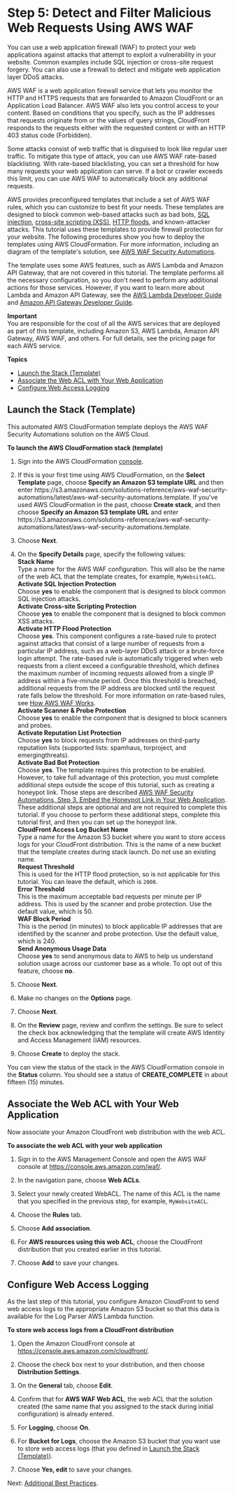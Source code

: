 # Step 5: Detect and Filter Malicious Web Requests Using AWS WAF<a name="tutorials-ddos-cross-service-WAF"></a>

You can use a web application firewall \(WAF\) to protect your web applications against attacks that attempt to exploit a vulnerability in your website\. Common examples include SQL injection or cross\-site request forgery\. You can also use a firewall to detect and mitigate web application layer DDoS attacks\. 

AWS WAF is a web application firewall service that lets you monitor the HTTP and HTTPS requests that are forwarded to Amazon CloudFront or an Application Load Balancer\. AWS WAF also lets you control access to your content\. Based on conditions that you specify, such as the IP addresses that requests originate from or the values of query strings, CloudFront responds to the requests either with the requested content or with an HTTP 403 status code \(Forbidden\)\. 

Some attacks consist of web traffic that is disguised to look like regular user traffic\. To mitigate this type of attack, you can use AWS WAF rate\-based blacklisting\. With rate\-based blacklisting, you can set a threshold for how many requests your web application can serve\. If a bot or crawler exceeds this limit, you can use AWS WAF to automatically block any additional requests\.

AWS provides preconfigured templates that include a set of AWS WAF rules, which you can customize to best fit your needs\. These templates are designed to block common web\-based attacks such as bad bots, [SQL injection](https://en.wikipedia.org/wiki/SQL_injection), [cross\-site scripting \(XSS\)](https://en.wikipedia.org/wiki/Cross-site_scripting), [HTTP floods](https://en.wikipedia.org/wiki/HTTP_Flood), and known\-attacker attacks\. This tutorial uses these templates to provide firewall protection for your website\. The following procedures show you how to deploy the templates using AWS CloudFormation\. For more information, including an diagram of the template's solution, see [AWS WAF Security Automations](https://aws.amazon.com/answers/security/aws-waf-security-automations/)\. 

The template uses some AWS features, such as AWS Lambda and Amazon API Gateway, that are not covered in this tutorial\. The template performs all the necessary configuration, so you don't need to perform any additional actions for those services\. However, if you want to learn more about Lambda and Amazon API Gateway, see the [AWS Lambda Developer Guide](http://docs.aws.amazon.com/lambda/latest/dg/) and [Amazon API Gateway Developer Guide](http://docs.aws.amazon.com/apigateway/latest/developerguide/)\.

**Important**  
You are responsible for the cost of all the AWS services that are deployed as part of this template, including Amazon S3, AWS Lambda, Amazon API Gateway, AWS WAF, and others\. For full details, see the pricing page for each AWS service\.

**Topics**
+ [Launch the Stack \(Template\)](#tutorials-ddos-cross-service-waf-launch)
+ [Associate the Web ACL with Your Web Application](#tutorials-ddos-cross-service-waf-associate)
+ [Configure Web Access Logging](#tutorials-ddos-cross-service-waf-store)

## Launch the Stack \(Template\)<a name="tutorials-ddos-cross-service-waf-launch"></a>

This automated AWS CloudFormation template deploys the AWS WAF Security Automations solution on the AWS Cloud\. 

**To launch the AWS CloudFormation stack \(template\)**

1. Sign into the AWS CloudFormation [console](https://console.aws.amazon.com/cloudformation/)\.

1. If this is your first time using AWS CloudFormation, on the **Select Template** page, choose **Specify an Amazon S3 template URL** and then enter https://s3\.amazonaws\.com/solutions\-reference/aws\-waf\-security\-automations/latest/aws\-waf\-security\-automations\.template\. If you've used AWS CloudFormation in the past, choose **Create stack**, and then choose **Specify an Amazon S3 template URL** and enter https://s3\.amazonaws\.com/solutions\-reference/aws\-waf\-security\-automations/latest/aws\-waf\-security\-automations\.template\.

1.  Choose **Next**\.

1. On the **Specify Details** page, specify the following values:  
**Stack Name**  
Type a name for the AWS WAF configuration\. This will also be the name of the web ACL that the template creates, for example, `MyWebsiteACL`\.  
**Activate SQL Injection Protection**  
Choose **yes** to enable the component that is designed to block common SQL injection attacks\.  
**Activate Cross\-site Scripting Protection**  
Choose **yes** to enable the component that is designed to block common XSS attacks\.   
**Activate HTTP Flood Protection**  
Choose **yes**\. This component configures a rate\-based rule to protect against attacks that consist of a large number of requests from a particular IP address, such as a web\-layer DDoS attack or a brute\-force login attempt\. The rate\-based rule is automatically triggered when web requests from a client exceed a configurable threshold, which defines the maximum number of incoming requests allowed from a single IP address within a five\-minute period\. Once this threshold is breached, additional requests from the IP address are blocked until the request rate falls below the threshold\. For more information on rate\-based rules, see [How AWS WAF Works](http://docs.aws.amazon.com/waf/latest/developerguide/how-aws-waf-works.html)\.  
**Activate Scanner & Probe Protection**  
Choose **yes** to enable the component that is designed to block scanners and probes\.  
**Activate Reputation List Protection**  
Choose **yes** to block requests from IP addresses on third\-party reputation lists \(supported lists: spamhaus, torproject, and emergingthreats\)\.   
**Activate Bad Bot Protection**  
Choose **yes**\. The template requires this protection to be enabled\. However, to take full advantage of this protection, you must complete additional steps outside the scope of this tutorial, such as creating a honeypot link\. Those steps are described [AWS WAF Security Automations, Step 3\. Embed the Honeypot Link in Your Web Application](http://docs.aws.amazon.com/solutions/latest/aws-waf-security-automations/deployment.html)\. These additional steps are optional and are not required to complete this tutorial\. If you choose to perform these additional steps, complete this tutorial first, and then you can set up the honeypot link\.  
**CloudFront Access Log Bucket Name**  
Type a name for the Amazon S3 bucket where you want to store access logs for your CloudFront distribution\. This is the name of a new bucket that the template creates during stack launch\. Do not use an existing name\.   
**Request Threshold**  
This is used for the HTTP flood protection, so is not applicable for this tutorial\. You can leave the default, which is `2000`\.  
**Error Threshold**  
This is the maximum acceptable bad requests per minute per IP address\. This is used by the scanner and probe protection\. Use the default value, which is 50\.  
**WAF Block Period**  
This is the period \(in minutes\) to block applicable IP addresses that are identified by the scanner and probe protection\. Use the default value, which is 240\.  
**Send Anonymous Usage Data**  
Choose **yes** to send anonymous data to AWS to help us understand solution usage across our customer base as a whole\. To opt out of this feature, choose **no**\. 

1. Choose **Next**\.

1. Make no changes on the **Options** page\.

1. Choose **Next**\.

1. On the **Review** page, review and confirm the settings\. Be sure to select the check box acknowledging that the template will create AWS Identity and Access Management \(IAM\) resources\. 

1. Choose **Create** to deploy the stack\.

You can view the status of the stack in the AWS CloudFormation console in the **Status** column\. You should see a status of **CREATE\_COMPLETE** in about fifteen \(15\) minutes\. 

## Associate the Web ACL with Your Web Application<a name="tutorials-ddos-cross-service-waf-associate"></a>

Now associate your Amazon CloudFront web distribution with the web ACL\. 

**To associate the web ACL with your web application**

1. Sign in to the AWS Management Console and open the AWS WAF console at [https://console\.aws\.amazon\.com/waf/](https://console.aws.amazon.com/waf/)\. 

1. In the navigation pane, choose **Web ACLs**\.

1. Select your newly created WebACL\. The name of this ACL is the name that you specified in the previous step, for example, `MyWebsiteACL`\.

1. Choose the **Rules** tab\.

1. Choose **Add association**\.

1. For **AWS resources using this web ACL**, choose the CloudFront distribution that you created earlier in this tutorial\.

1. Choose **Add** to save your changes\.

## Configure Web Access Logging<a name="tutorials-ddos-cross-service-waf-store"></a>

As the last step of this tutorial, you configure Amazon CloudFront to send web access logs to the appropriate Amazon S3 bucket so that this data is available for the Log Parser AWS Lambda function\. 

**To store web access logs from a CloudFront distribution**

1. Open the Amazon CloudFront console at [https://console\.aws\.amazon\.com/cloudfront/](https://console.aws.amazon.com/cloudfront/)\.

1. Choose the check box next to your distribution, and then choose **Distribution Settings**\.

1. On the **General** tab, choose **Edit**\.

1. Confirm that for **AWS WAF Web ACL**, the web ACL that the solution created \(the same name that you assigned to the stack during initial configuration\) is already entered\.

1. For **Logging**, choose **On**\. 

1. For **Bucket for Logs**, choose the Amazon S3 bucket that you want use to store web access logs \(that you defined in [Launch the Stack \(Template\)](#tutorials-ddos-cross-service-waf-launch)\)\.

1. Choose **Yes, edit** to save your changes\.

Next: [Additional Best Practices](tutorials-ddos-cross-service-best-practices.md)\.